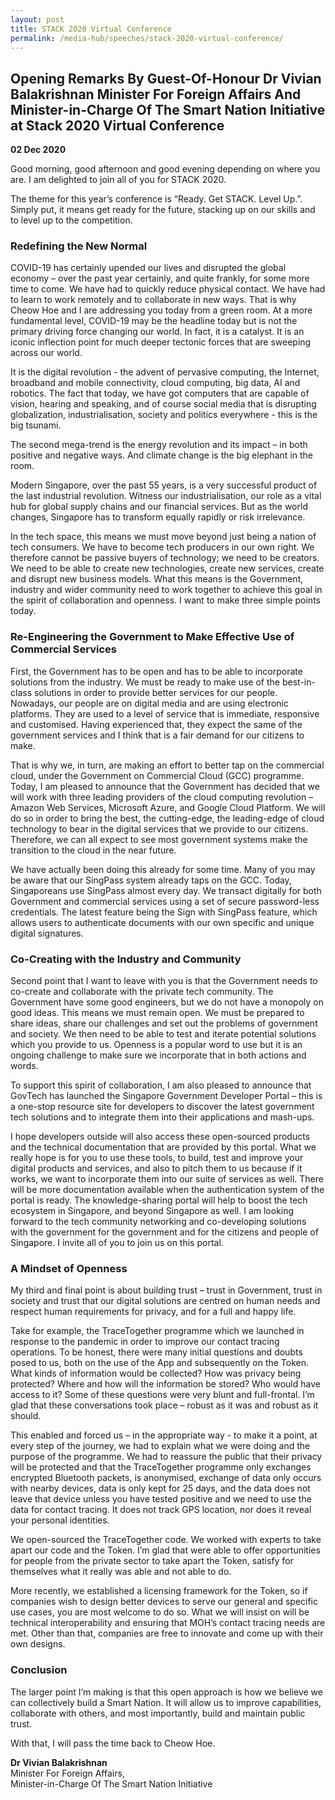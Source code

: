 ```yaml
---
layout: post
title: STACK 2020 Virtual Conference
permalink: /media-hub/speeches/stack-2020-virtual-conference/
---
```

## Opening Remarks By Guest-Of-Honour Dr Vivian Balakrishnan Minister For Foreign Affairs And Minister-in-Charge Of The Smart Nation Initiative at Stack 2020 Virtual Conference

**02 Dec 2020**

Good morning, good afternoon and good evening depending on where you are. I am delighted to join all of you for STACK 2020.  
  
The theme for this year’s conference is “Ready. Get STACK. Level Up.”. Simply put, it means get ready for the future, stacking up on our skills and to level up to the competition.  
  
### Redefining the New Normal

COVID-19 has certainly upended our lives and disrupted the global economy – over the past year certainly, and quite frankly, for some more time to come. We have had to quickly reduce physical contact. We have had to learn to work remotely and to collaborate in new ways. That is why Cheow Hoe and I are addressing you today from a green room. At a more fundamental level, COVID-19 may be the headline today but is not the primary driving force changing our world. In fact, it is a catalyst. It is an iconic inflection point for much deeper tectonic forces that are sweeping across our world.  
  
It is the digital revolution - the advent of pervasive computing, the Internet, broadband and mobile connectivity, cloud computing, big data, AI and robotics. The fact that today, we have got computers that are capable of vision, hearing and speaking, and of course social media that is disrupting globalization, industrialisation, society and politics everywhere - this is the big tsunami.  
  
The second mega-trend is the energy revolution and its impact – in both positive and negative ways. And climate change is the big elephant in the room.  
  
Modern Singapore, over the past 55 years, is a very successful product of the last industrial revolution. Witness our industrialisation, our role as a vital hub for global supply chains and our financial services. But as the world changes, Singapore has to transform equally rapidly or risk irrelevance.  
  
In the tech space, this means we must move beyond just being a nation of tech consumers. We have to become tech producers in our own right. We therefore cannot be passive buyers of technology; we need to be creators. We need to be able to create new technologies, create new services, create and disrupt new business models. What this means is the Government, industry and wider community need to work together to achieve this goal in the spirit of collaboration and openness. I want to make three simple points today.  
  
### Re-Engineering the Government to Make Effective Use of Commercial Services  
  
First, the Government has to be open and has to be able to incorporate solutions from the industry. We must be ready to make use of the best-in-class solutions in order to provide better services for our people. Nowadays, our people are on digital media and are using electronic platforms. They are used to a level of service that is immediate, responsive and customised. Having experienced that, they expect the same of the government services and I think that is a fair demand for our citizens to make.  
  
That is why we, in turn, are making an effort to better tap on the commercial cloud, under the Government on Commercial Cloud (GCC) programme. Today, I am pleased to announce that the Government has decided that we will work with three leading providers of the cloud computing revolution – Amazon Web Services, Microsoft Azure, and Google Cloud Platform. We will do so in order to bring the best, the cutting-edge, the leading-edge of cloud technology to bear in the digital services that we provide to our citizens. Therefore, we can all expect to see most government systems make the transition to the cloud in the near future.  
  
We have actually been doing this already for some time. Many of you may be aware that our SingPass system already taps on the GCC. Today, Singaporeans use SingPass almost every day. We transact digitally for both Government and commercial services using a set of secure password-less credentials. The latest feature being the Sign with SingPass feature, which allows users to authenticate documents with our own specific and unique digital signatures.  
  
### Co-Creating with the Industry and Community  
  
Second point that I want to leave with you is that the Government needs to co-create and collaborate with the private tech community. The Government have some good engineers, but we do not have a monopoly on good ideas. This means we must remain open. We must be prepared to share ideas, share our challenges and set out the problems of government and society. We then need to be able to test and iterate potential solutions which you provide to us. Openness is a popular word to use but it is an ongoing challenge to make sure we incorporate that in both actions and words.  
  
To support this spirit of collaboration, I am also pleased to announce that GovTech has launched the Singapore Government Developer Portal – this is a one-stop resource site for developers to discover the latest government tech solutions and to integrate them into their applications and mash-ups.  
  
I hope developers outside will also access these open-sourced products and the technical documentation that are provided by this portal. What we really hope is for you to use these tools, to build, test and improve your digital products and services, and also to pitch them to us because if it works, we want to incorporate them into our suite of services as well. There will be more documentation available when the authentication system of the portal is ready. The knowledge-sharing portal will help to boost the tech ecosystem in Singapore, and beyond Singapore as well. I am looking forward to the tech community networking and co-developing solutions with the government for the government and for the citizens and people of Singapore. I invite all of you to join us on this portal.  
  
### A Mindset of Openness  
  
My third and final point is about building trust – trust in Government, trust in society and trust that our digital solutions are centred on human needs and respect human requirements for privacy, and for a full and happy life.  
  
Take for example, the TraceTogether programme which we launched in response to the pandemic in order to improve our contact tracing operations. To be honest, there were many initial questions and doubts posed to us, both on the use of the App and subsequently on the Token. What kinds of information would be collected? How was privacy being protected? Where and how will the information be stored? Who would have access to it? Some of these questions were very blunt and full-frontal. I’m glad that these conversations took place – robust as it was and robust as it should.  
  
This enabled and forced us – in the appropriate way - to make it a point, at every step of the journey, we had to explain what we were doing and the purpose of the programme. We had to reassure the public that their privacy will be protected and that the TraceTogether programme only exchanges encrypted Bluetooth packets, is anonymised, exchange of data only occurs with nearby devices, data is only kept for 25 days, and the data does not leave that device unless you have tested positive and we need to use the data for contact tracing. It does not track GPS location, nor does it reveal your personal identities.  
  
We open-sourced the TraceTogether code. We worked with experts to take apart our code and the Token. I’m glad that were able to offer opportunities for people from the private sector to take apart the Token, satisfy for themselves what it really was able and not able to do.  
  
More recently, we established a licensing framework for the Token, so if companies wish to design better devices to serve our general and specific use cases, you are most welcome to do so. What we will insist on will be technical interoperability and ensuring that MOH’s contact tracing needs are met. Other than that, companies are free to innovate and come up with their own designs.  
  
### Conclusion  
  
The larger point I’m making is that this open approach is how we believe we can collectively build a Smart Nation. It will allow us to improve capabilities, collaborate with others, and most importantly, build and maintain public trust.  
  
With that, I will pass the time back to Cheow Hoe.

**Dr Vivian Balakrishnan** <br>
Minister For Foreign Affairs, <br>
Minister-in-Charge Of The Smart Nation Initiative